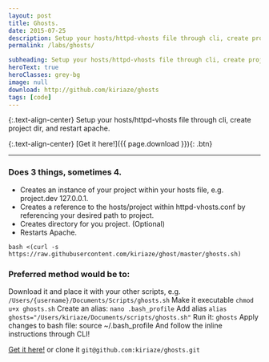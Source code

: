 ```yaml
---
layout: post
title: Ghosts.
date: 2015-07-25
description: Setup your hosts/httpd-vhosts file through cli, create project dir, and restart apache.
permalink: /labs/ghosts/

subheading: Setup your hosts/httpd-vhosts file through cli, create project dir, and restart apache.
heroText: true
heroClasses: grey-bg
image: null
download: http://github.com/kiriaze/ghosts
tags: [code]
---
```


{:.text-align-center}
Setup your hosts/httpd-vhosts file through cli, create project dir, and restart apache.

{:.text-align-center}
[Get it here!]({{ page.download }}){: .btn}

---

### Does 3 things, sometimes 4.

- Creates an instance of your project within your hosts file, e.g. project.dev 127.0.0.1.
- Creates a reference to the hosts/project within httpd-vhosts.conf by referencing your desired path to project.
- Creates directory for you project. (Optional)
- Restarts Apache.

`bash <(curl -s https://raw.githubusercontent.com/kiriaze/ghost/master/ghosts.sh)`

### Preferred method would be to:

Download it and place it with your other scripts, e.g. `/Users/{username}/Documents/Scripts/ghosts.sh`
Make it executable `chmod u+x ghosts.sh`
Create an alias: `nano .bash_profile`
Add alias `alias ghosts="/Users/kiriaze/Documents/scripts/ghosts.sh"`
Run it: `ghosts`
Apply changes to bash file: source ~/.bash_profile
And follow the inline instructions through CLI!

[Get it here!](http://github.com/kiriaze/ghosts) or clone it `git@github.com:kiriaze/ghosts.git`
